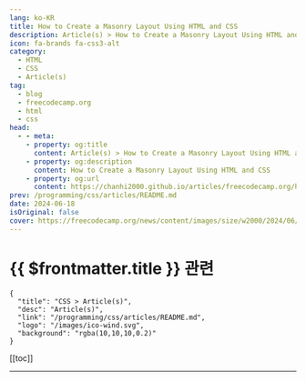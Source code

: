 ```yaml
---
lang: ko-KR
title: How to Create a Masonry Layout Using HTML and CSS
description: Article(s) > How to Create a Masonry Layout Using HTML and CSS
icon: fa-brands fa-css3-alt
category: 
  - HTML
  - CSS
  - Article(s)
tag: 
  - blog
  - freecodecamp.org
  - html
  - css
head:
  - - meta:
    - property: og:title
      content: Article(s) > How to Create a Masonry Layout Using HTML and CSS
    - property: og:description
      content: How to Create a Masonry Layout Using HTML and CSS
    - property: og:url
      content: https://chanhi2000.github.io/articles/freecodecamp.org/how-to-create-a-mansory-layout-using-html-and-css.html
prev: /programming/css/articles/README.md
date: 2024-06-18
isOriginal: false
cover: https://freecodecamp.org/news/content/images/size/w2000/2024/06/HTML---CSS-Only-Masonry-Layout.png
---
```


# {{ $frontmatter.title }} 관련

```component VPCard
{
  "title": "CSS > Article(s)",
  "desc": "Article(s)",
  "link": "/programming/css/articles/README.md",
  "logo": "/images/ico-wind.svg",
  "background": "rgba(10,10,10,0.2)"
}
```

[[toc]]

---

<SiteInfo
  name="How to Create a Masonry Layout Using HTML and CSS"
  desc="A masonry layout is a grid-based design where items are arranged in a way that minimizes vertical gaps between them.  an example of a masonry layoutUnlike traditional grids with fixed row heights, masonry layouts adjust the positioning of items dynamically based on their content height, creating a visually appealing..."
  url="https://freecodecamp.org/news/how-to-create-a-mansory-layout-using-html-and-css/"
  logo="https://cdn.freecodecamp.org/universal/favicons/favicon.ico"
  preview="https://freecodecamp.org/news/content/images/size/w2000/2024/06/HTML---CSS-Only-Masonry-Layout.png"/>

<!-- TODO: 작성 -->

